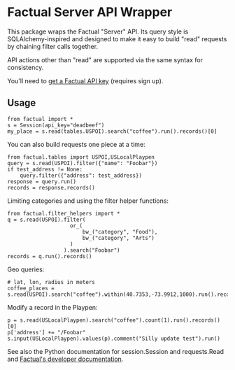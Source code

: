 # Factual Server API  Wrapper

This package wraps the Factual "Server" API. Its query style is SQLAlchemy-inspired and designed
to make it easy to build "read" requests by chaining filter calls together. 

API actions other than "read" are supported via the same syntax for consistency. 

You'll need to [get a Factual API key](http://www.factual.com/developers/api_key) (requires sign up).

## Usage

    from factual import *
    s = Session(api_key="deadbeef")
    my_place = s.read(tables.USPOI).search("coffee").run().records()[0]
    
You can also build requests one piece at a time:

    from factual.tables import USPOI,USLocalPlaypen
    query = s.read(USPOI).filter({"name": "Foobar"})
    if test_address != None:
        query.filter({"address": test_address})
    response = query.run()
    records = response.records()
    
Limiting categories and using the filter helper functions:

    from factual.filter_helpers import *
    q = s.read(USPOI).filter(
                        or_(
                            bw_("category", "Food"), 
                            bw_("category", "Arts")
                        )
                      ).search("Foobar")
    records = q.run().records()
    
Geo queries:

    # lat, lon, radius in meters
    coffee_places = s.read(USPOI).search("coffee").within(40.7353,-73.9912,1000).run().records()
    
Modify a record in the Playpen:

    p = s.read(USLocalPlaypen).search("coffee").count(1).run().records()[0]
    p['address'] += "/Foobar"
    s.input(USLocalPlaypen).values(p).comment("Silly update test").run()

See also the Python documentation for session.Session and requests.Read and [Factual's developer documentation](http://wiki.developer.factual.com/).

